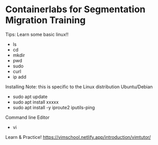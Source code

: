 # Containerlabs for Segmentation Migration Training

Tips:
Learn some basic linux!!
- ls
- cd
- mkdir
- pwd
- sudo
- curl
- ip add

Installing
Note: this is specific to the Linux distribution 
Ubuntu/Debian
- sudo apt update
- sudo apt install xxxxx
- sudo apt install -y iproute2 iputils-ping

Command line Editor
- vi

Learn & Practice!
https://vimschool.netlify.app/introduction/vimtutor/

